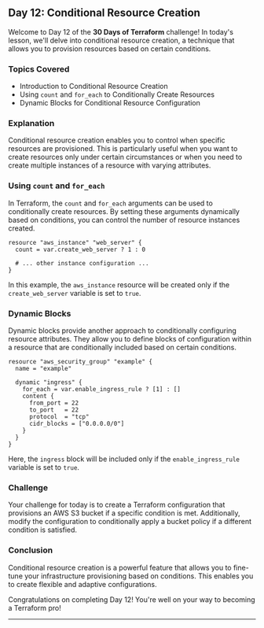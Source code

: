 ## Day 12: Conditional Resource Creation

Welcome to Day 12 of the **30 Days of Terraform** challenge! In today's lesson, we'll delve into conditional resource creation, a technique that allows you to provision resources based on certain conditions.

### Topics Covered

- Introduction to Conditional Resource Creation
- Using `count` and `for_each` to Conditionally Create Resources
- Dynamic Blocks for Conditional Resource Configuration

### Explanation

Conditional resource creation enables you to control when specific resources are provisioned. This is particularly useful when you want to create resources only under certain circumstances or when you need to create multiple instances of a resource with varying attributes.

### Using `count` and `for_each`

In Terraform, the `count` and `for_each` arguments can be used to conditionally create resources. By setting these arguments dynamically based on conditions, you can control the number of resource instances created.

```hcl
resource "aws_instance" "web_server" {
  count = var.create_web_server ? 1 : 0

  # ... other instance configuration ...
}
```

In this example, the `aws_instance` resource will be created only if the `create_web_server` variable is set to `true`.

### Dynamic Blocks

Dynamic blocks provide another approach to conditionally configuring resource attributes. They allow you to define blocks of configuration within a resource that are conditionally included based on certain conditions.

```hcl
resource "aws_security_group" "example" {
  name = "example"

  dynamic "ingress" {
    for_each = var.enable_ingress_rule ? [1] : []
    content {
      from_port = 22
      to_port   = 22
      protocol  = "tcp"
      cidr_blocks = ["0.0.0.0/0"]
    }
  }
}
```

Here, the `ingress` block will be included only if the `enable_ingress_rule` variable is set to `true`.

### Challenge

Your challenge for today is to create a Terraform configuration that provisions an AWS S3 bucket if a specific condition is met. Additionally, modify the configuration to conditionally apply a bucket policy if a different condition is satisfied.

### Conclusion

Conditional resource creation is a powerful feature that allows you to fine-tune your infrastructure provisioning based on conditions. This enables you to create flexible and adaptive configurations.

Congratulations on completing Day 12! You're well on your way to becoming a Terraform pro!

---
